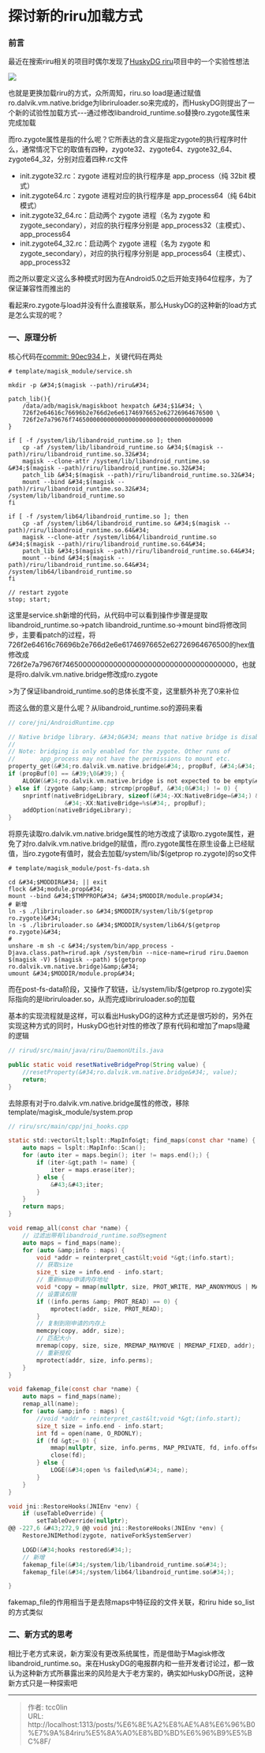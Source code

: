 # 探讨新的riru加载方式


### 前言
最近在搜索riru相关的项目时偶尔发现了[HuskyDG riru](https://github.com/HuskyDG/Riru)项目中的一个实验性想法

![](https://github.com/tcc0lin/self_pic/blob/main/riru-newload.png?raw=true)

也就是更换加载riru的方式，众所周知，riru.so load是通过赋值ro.dalvik.vm.native.bridge为libriruloader.so来完成的，而HuskyDG则提出了一个新的试验性加载方式---通过修改libandroid_runtime.so替换ro.zygote属性来完成加载

而ro.zygote属性是指的什么呢？它所表达的含义是指定zygote的执行程序时什么，通常情况下它的取值有四种，zygote32、zygote64、zygote32_64、zygote64_32，分别对应着四种.rc文件

- init.zygote32.rc：zygote 进程对应的执行程序是 app_process（纯 32bit 模式）
- init.zygote64.rc：zygote 进程对应的执行程序是 app_process64（纯 64bit 模式）
- init.zygote32_64.rc：启动两个 zygote 进程（名为 zygote 和 zygote_secondary），对应的执行程序分别是 app_process32（主模式）、app_process64
- init.zygote64_32.rc：启动两个 zygote 进程（名为 zygote 和 zygote_secondary），对应的执行程序分别是 app_process64（主模式）、app_process32

而之所以要定义这么多种模式时因为在Android5.0之后开始支持64位程序，为了保证兼容性而推出的

看起来ro.zygote与load并没有什么直接联系，那么HuskyDG的这种新的load方式是怎么实现的呢？

### 一、原理分析
核心代码在[commit: 90ec934](https://github.com/RikkaApps/Riru/commit/90ec93448aab3361c51c3d0df39fda427b24b13f)上，关键代码在两处
```shell
# template/magisk_module/service.sh

mkdir -p &#34;$(magisk --path)/riru&#34;

patch_lib(){
    /data/adb/magisk/magiskboot hexpatch &#34;$1&#34; \
    726f2e64616c76696b2e766d2e6e61746976652e62726964676500 \
    726f2e7a79676f7465000000000000000000000000000000000000
}

if [ -f /system/lib/libandroid_runtime.so ]; then
    cp -af /system/lib/libandroid_runtime.so &#34;$(magisk --path)/riru/libandroid_runtime.so.32&#34;
    magisk --clone-attr /system/lib/libandroid_runtime.so &#34;$(magisk --path)/riru/libandroid_runtime.so.32&#34;
    patch_lib &#34;$(magisk --path)/riru/libandroid_runtime.so.32&#34;
    mount --bind &#34;$(magisk --path)/riru/libandroid_runtime.so.32&#34; /system/lib/libandroid_runtime.so
fi

if [ -f /system/lib64/libandroid_runtime.so ]; then
    cp -af /system/lib64/libandroid_runtime.so &#34;$(magisk --path)/riru/libandroid_runtime.so.64&#34;
    magisk --clone-attr /system/lib64/libandroid_runtime.so &#34;$(magisk --path)/riru/libandroid_runtime.so.64&#34;
    patch_lib &#34;$(magisk --path)/riru/libandroid_runtime.so.64&#34;
    mount --bind &#34;$(magisk --path)/riru/libandroid_runtime.so.64&#34; /system/lib64/libandroid_runtime.so
fi

// restart zygote
stop; start;
```
这里是service.sh新增的代码，从代码中可以看到操作步骤是提取libandroid_runtime.so-&gt;patch libandroid_runtime.so-&gt;mount bind将修改同步，主要看patch的过程，将726f2e64616c76696b2e766d2e6e61746976652e62726964676500的hex值修改成726f2e7a79676f7465000000000000000000000000000000000000，也就是将ro.dalvik.vm.native.bridge修改成ro.zygote

&gt;为了保证libandroid_runtime.so的总体长度不变，这里额外补充了0来补位

而这么做的意义是什么呢？从libandroid_runtime.so的源码来看
```c
// core/jni/AndroidRuntime.cpp

// Native bridge library. &#34;0&#34; means that native bridge is disabled.
//
// Note: bridging is only enabled for the zygote. Other runs of
//       app_process may not have the permissions to mount etc.
property_get(&#34;ro.dalvik.vm.native.bridge&#34;, propBuf, &#34;&#34;);
if (propBuf[0] == &#39;\0&#39;) {
    ALOGW(&#34;ro.dalvik.vm.native.bridge is not expected to be empty&#34;);
} else if (zygote &amp;&amp; strcmp(propBuf, &#34;0&#34;) != 0) {
    snprintf(nativeBridgeLibrary, sizeof(&#34;-XX:NativeBridge=&#34;) &#43; PROPERTY_VALUE_MAX,
                &#34;-XX:NativeBridge=%s&#34;, propBuf);
    addOption(nativeBridgeLibrary);
}
```
将原先读取ro.dalvik.vm.native.bridge属性的地方改成了读取ro.zygote属性，避免了对ro.dalvik.vm.native.bridge的赋值，而ro.zygote属性在原生设备上已经赋值，当ro.zygote有值时，就会去加载/system/lib/$(getprop ro.zygote)的so文件
```shell
# template/magisk_module/post-fs-data.sh

cd &#34;$MODDIR&#34; || exit
flock &#34;module.prop&#34;
mount --bind &#34;$TMPPROP&#34; &#34;$MODDIR/module.prop&#34;
# 新增
ln -s ./libriruloader.so &#34;$MODDIR/system/lib/$(getprop ro.zygote)&#34;
ln -s ./libriruloader.so &#34;$MODDIR/system/lib64/$(getprop ro.zygote)&#34;
#
unshare -m sh -c &#34;/system/bin/app_process -Djava.class.path=rirud.apk /system/bin --nice-name=rirud riru.Daemon $(magisk -V) $(magisk --path) $(getprop ro.dalvik.vm.native.bridge)&amp;&#34;
umount &#34;$MODDIR/module.prop&#34;
```
而在post-fs-data阶段，又操作了软链，让/system/lib/$(getprop ro.zygote)实际指向的是libriruloader.so，从而完成libriruloader.so的加载

基本的实现流程就是这样，可以看出HuskyDG的这种方式还是很巧妙的，另外在实现这种方式的同时，HuskyDG也针对性的修改了原有代码和增加了maps隐藏的逻辑
```java
// rirud/src/main/java/riru/DaemonUtils.java

public static void resetNativeBridgeProp(String value) {
    //resetProperty(&#34;ro.dalvik.vm.native.bridge&#34;, value);
    return;
}
```
去除原有对于ro.dalvik.vm.native.bridge属性的修改，移除template/magisk_module/system.prop
```c
// riru/src/main/cpp/jni_hooks.cpp

static std::vector&lt;lsplt::MapInfo&gt; find_maps(const char *name) {
    auto maps = lsplt::MapInfo::Scan();
    for (auto iter = maps.begin(); iter != maps.end();) {
        if (iter-&gt;path != name) {
            iter = maps.erase(iter);
        } else {
            &#43;&#43;iter;
        }
    }
    return maps;
}

void remap_all(const char *name) {
    // 过滤出带有libandroid_runtime.so的segment
    auto maps = find_maps(name);
    for (auto &amp;info : maps) {
        void *addr = reinterpret_cast&lt;void *&gt;(info.start);
        // 获取size
        size_t size = info.end - info.start;
        // 重新mmap申请内存地址
        void *copy = mmap(nullptr, size, PROT_WRITE, MAP_ANONYMOUS | MAP_PRIVATE, -1, 0);
        // 设置读权限
        if ((info.perms &amp; PROT_READ) == 0) {
            mprotect(addr, size, PROT_READ);
        }
        // 复制到刚申请的内存上
        memcpy(copy, addr, size);
        // 匹配大小
        mremap(copy, size, size, MREMAP_MAYMOVE | MREMAP_FIXED, addr);
        // 重新授权
        mprotect(addr, size, info.perms);
    }
}

void fakemap_file(const char *name) {
    auto maps = find_maps(name);
    remap_all(name);
    for (auto &amp;info : maps) {
        //void *addr = reinterpret_cast&lt;void *&gt;(info.start);
        size_t size = info.end - info.start;
        int fd = open(name, O_RDONLY);
        if (fd &gt;= 0) {
            mmap(nullptr, size, info.perms, MAP_PRIVATE, fd, info.offset);
            close(fd);
        } else {
            LOGE(&#34;open %s failed\n&#34;, name);
        }
    }
}

void jni::RestoreHooks(JNIEnv *env) {
    if (useTableOverride) {
        setTableOverride(nullptr);
@@ -227,6 &#43;272,9 @@ void jni::RestoreHooks(JNIEnv *env) {
    RestoreJNIMethod(zygote, nativeForkSystemServer)

    LOGD(&#34;hooks restored&#34;);
    // 新增
    fakemap_file(&#34;/system/lib/libandroid_runtime.so&#34;);
    fakemap_file(&#34;/system/lib64/libandroid_runtime.so&#34;);

}
```
fakemap_file的作用相当于是去除maps中特征段的文件关联，和riru hide so_list的方式类似

### 二、新方式的思考
相比于老方式来说，新方案没有更改系统属性，而是借助于Magisk修改libandroid_runtime.so。来在HuskyDG的电报群内和一些开发者讨论过，都一致认为这种新方式所暴露出来的风险是大于老方案的，确实如HuskyDG所说，这种新方式只是一种探索吧

---

> 作者: tcc0lin  
> URL: http://localhost:1313/posts/%E6%8E%A2%E8%AE%A8%E6%96%B0%E7%9A%84riru%E5%8A%A0%E8%BD%BD%E6%96%B9%E5%BC%8F/  

